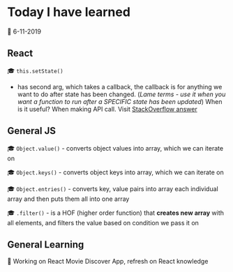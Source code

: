 # Today I have learned

:calendar: 6-11-2019

## React

:mortar_board: ```this.setState()```
- has second arg, which takes a callback, the callback is for anything we want to do after state has been changed. (_Lame terms - use it when you want a function to run after a SPECIFIC state has been updated_) When is it useful? When making API call. Visit [StackOverflow answer](https://stackoverflow.com/questions/42038590/when-to-use-react-setstate-callback)

## General JS

:mortar_board: ```Object.value()``` - converts object values into array, which we can iterate on

:mortar_board: ```Object.keys()``` - converts object keys into array, which we can iterate on

:mortar_board: ```Object.entries()``` - converts key, value pairs into array each individual array and then puts them all into one array

:mortar_board: ```.filter()``` - is a HOF (higher order function) that __creates new array__ with all elements, and filters the value based on condition we pass it on

## General Learning

:hammer: Working on React Movie Discover App, refresh on React knowledge
